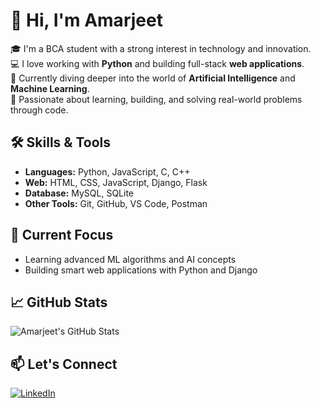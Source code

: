 # 👋 Hi, I'm Amarjeet

🎓 I'm a BCA student with a strong interest in technology and innovation.  
💻 I love working with **Python** and building full-stack **web applications**.  
🧠 Currently diving deeper into the world of **Artificial Intelligence** and **Machine Learning**.  
🚀 Passionate about learning, building, and solving real-world problems through code.

## 🛠️ Skills & Tools
- **Languages:** Python, JavaScript, C, C++
- **Web:** HTML, CSS, JavaScript, Django, Flask
- **Database:** MySQL, SQLite
- **Other Tools:** Git, GitHub, VS Code, Postman

## 🔭 Current Focus
- Learning advanced ML algorithms and AI concepts
- Building smart web applications with Python and Django

## 📈 GitHub Stats
![Amarjeet's GitHub Stats](https://github-readme-stats.vercel.app/api?username=am4rjeet&show_icons=true&theme=radical)

## 📫 Let's Connect
[![LinkedIn](https://img.shields.io/badge/LinkedIn-blue?logo=linkedin&logoColor=white)](https://www.linkedin.com/in/am4rjeet/)
